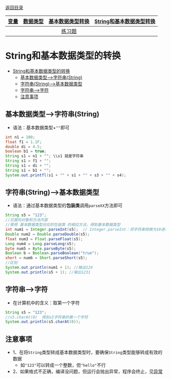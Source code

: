 <meta name="viewport" content="width=device-width, initial-scale=1.0, viewport-fit=cover">

[返回目录](index.md)  

|[变量](变量.md)|[数据类型](数据类型.md)|[基本数据类型转换](基本数据类型转换.md)|[**String和基本数据类型转换**](String和基本数据类型转换.md)|
|:-:|:-:|:-:|:-:|
|||[练习题](练习题-数据类型转换.md)||

# String和基本数据类型的转换

- [String和基本数据类型的转换](#string和基本数据类型的转换)
	- [基本数据类型--\>字符串(String)](#基本数据类型--字符串string)
	- [字符串(String)--\>基本数据类型](#字符串string--基本数据类型)
	- [字符串--\>字符](#字符串--字符)
	- [注意事项](#注意事项)


## 基本数据类型-->字符串(String)
- 语法：基本数据类型+`""`即可
```java
int n1 = 100;
float f1 = 1.1F;
double di = 4.5;
boolean b1 = true;
String s1 = n1 + ""; \\s1 就是字符串
String s1 = f1 + "";
String s1 = di + "";
String s1 = b1 + "";
System.out.printfl(s1 + "" + s1 + "" + s3 + "" + s4);
```

## 字符串(String)-->基本数据类型
- 语法：通过基本数据类型的**包装类**调用`parseXX`方法即可
```java
String s5 = "123";
//见面向对象和方法内容
//使用 基本数据类型对应的包装类 的相应方法，得到基本数据类型
int num1 = Integer.parseInt(s5);  // Integer.parseInt：将字符串转换为10进制数
Double num2 = Double.parseDouble(s5);
float num3 = Float.parseFloat(s5);
Long num4 = Long.parseLong(s5);
byte num5 = Byte.parseByte(s5);
Boolean b = Boolean.parseBoolean("true");
short = num6 = Short.parseShort(s5); 
//区别
System.out.println(num1 + 1); //输出124
System.out.println(s5 + 1); //输出1231
```

## 字符串-->字符
- 在计算机中的含义：取第一个字符
```java
String s5 = "123";
//s5.charAt(0)  得到s5字符串的第一个字符
System.out.println(s5.charAt(0));
```

## 注意事项
- 1、在将`String`类型转成基本数据类型时，要确保`String`类型能够转成有效的数据
	- 如`"123"`可以转成一个整数，但`"hello"`不行 
- 2、如果格式不正确，编译没问题，但运行会抛出异常，程序会终止，见[异常](异常.md) 